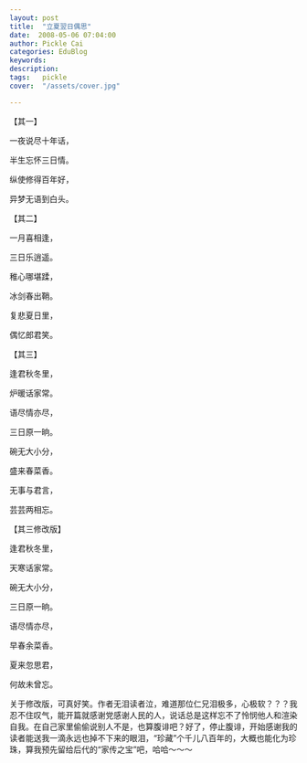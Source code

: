 ```yaml
---
layout: post  
title:  "立夏翌日偶思"
date:  2008-05-06 07:04:00
author: Pickle Cai  
categories: EduBlog  
keywords: 
description:   
tags:	pickle   
cover:  "/assets/cover.jpg"  

---
```


【其一】 

一夜说尽十年话， 

半生忘怀三日情。 

纵使修得百年好， 

异梦无语到白头。



【其二】 

一月喜相逢， 

三日乐逍遥。 

稚心哪堪蹂， 

冰剑春出鞘。 

复悲夏日里， 

偶忆郎君笑。



【其三】 

逢君秋冬里， 

炉暖话家常。 

语尽情亦尽， 

三日原一晌。 

碗无大小分， 

盛来春菜香。 

无事与君言， 

芸芸两相忘。



【其三修改版】 

逢君秋冬里， 

天寒话家常。 

碗无大小分， 

三日原一晌。 

语尽情亦尽， 

早春余菜香。 

夏来忽思君， 

何故未曾忘。



关于修改版，可真好笑。作者无泪读者泣，难道那位仁兄泪极多，心极软？？？我忍不住叹气，能开篇就感谢党感谢人民的人，说话总是这样忘不了怜悯他人和渲染自我。在自己家里偷偷说别人不是，也算腹诽吧？好了，停止腹诽，开始感谢我的读者能送我一滴永远也掉不下来的眼泪，“珍藏”个千儿八百年的，大概也能化为珍珠，算我预先留给后代的“家传之宝”吧，哈哈～～～



		    

